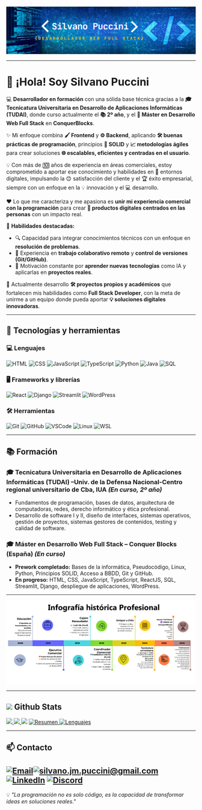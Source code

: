  ![Image_Alt](https://github.com/SilvanoPuccini/SilvanoPuccini/blob/6472f417d80525a484922f20355bc782ee527e26/titulofinal.png) 

---

# 👋 ¡Hola! Soy **Silvano Puccini**  

💻 **Desarrollador en formación** con una sólida base técnica gracias a la **🎓 Tecnicatura Universitaria en Desarrollo de Aplicaciones Informáticas (TUDAI)**, donde curso actualmente el **📚 2º año**, y el **🚀 Máster en Desarrollo Web Full Stack** en **ConquerBlocks**.  

✨ Mi enfoque combina **🖌️ Frontend** y **⚙️ Backend**, aplicando **🛠️ buenas prácticas de programación**, principios **📐 SOLID** y **📈 metodologías ágiles** para crear soluciones **🌐 escalables, eficientes y centradas en el usuario**.  

💡 Con más de 🔟 años de experiencia en áreas comerciales, estoy comprometido a aportar ese conocimiento y habilidades en 💼 entornos digitales, impulsando la 😊 satisfacción del cliente y el 🏆 éxito empresarial, siempre con un enfoque en la 💡 innovación y el 💻 desarrollo.  

❤️ Lo que me caracteriza y me apasiona es **unir mi experiencia comercial con la programación** para crear **📱 productos digitales centrados en las personas** con un impacto real.  

🧩 **Habilidades destacadas:**  
- 🔍 Capacidad para integrar conocimientos técnicos con un enfoque en **resolución de problemas**.  
- 🤝 Experiencia en **trabajo colaborativo remoto** y **control de versiones (Git/GitHub)**.  
- 📖 Motivación constante por **aprender nuevas tecnologías** como IA y aplicarlas en **proyectos reales**.  

📍 Actualmente desarrollo **🛠️ proyectos propios y académicos** que fortalecen mis habilidades como **Full Stack Developer**, con la meta de unirme a un equipo donde pueda aportar **💡 soluciones digitales innovadoras**.  
  

---

## 🚀 Tecnologías y herramientas

### 💻 Lenguajes
![HTML](https://img.shields.io/badge/HTML5-E34F26?style=for-the-badge&logo=html5&logoColor=white)
![CSS](https://img.shields.io/badge/CSS3-1572B6?style=for-the-badge&logo=css3&logoColor=white)
![JavaScript](https://img.shields.io/badge/JavaScript-black?style=for-the-badge&logo=javascript&logoColor=F7DF1E)
![TypeScript](https://img.shields.io/badge/TypeScript-3178C6?style=for-the-badge&logo=typescript&logoColor=white)
![Python](https://img.shields.io/badge/Python-14354C?style=for-the-badge&logo=python&logoColor=ffdd54)
![Java](https://img.shields.io/badge/Java-ED8B00?style=for-the-badge&logo=openjdk&logoColor=white)
![SQL](https://img.shields.io/badge/SQL-336791?style=for-the-badge&logo=postgresql&logoColor=white)

### 🖥️ Frameworks y librerías
![React](https://img.shields.io/badge/React-61DAFB?style=for-the-badge&logo=react&logoColor=black) 
![Django](https://img.shields.io/badge/Django-092E20?style=for-the-badge&logo=django&logoColor=white) 
![Streamlit](https://img.shields.io/badge/Streamlit-FF4B4B?style=for-the-badge&logo=streamlit&logoColor=white)
![WordPress](https://img.shields.io/badge/WordPress-21759B?style=for-the-badge&logo=wordpress&logoColor=white)

### 🛠️ Herramientas
![Git](https://img.shields.io/badge/Git-F05033?style=for-the-badge&logo=git&logoColor=white) ![GitHub](https://img.shields.io/badge/GitHub-000000?style=for-the-badge&logo=github&logoColor=white) ![VSCode](https://img.shields.io/badge/VSCode-0078D4?style=for-the-badge&logo=visualstudiocode&logoColor=white) ![Linux](https://img.shields.io/badge/Linux-FCC624?style=for-the-badge&logo=linux&logoColor=black) ![WSL](https://img.shields.io/badge/WSL-4B8BBE?style=for-the-badge&logo=linux&logoColor=white)

---

## 📚 Formación
### 🎓 Tecnicatura Universitaria en Desarrollo de Aplicaciones Informáticas (TUDAI) –Univ. de la Defensa Nacional-Centro regional universitario de Cba, IUA *(En curso, 2º año)*
- Fundamentos de programación, bases de datos, arquitectura de computadoras, redes, derecho informático y ética profesional.  
- Desarrollo de software I y II, diseño de interfaces, sistemas operativos, gestión de proyectos, sistemas gestores de contenidos, testing y calidad de software.


### 🎓 Máster en Desarrollo Web Full Stack – Conquer Blocks (España) *(En curso)*
- **Prework completado:** Bases de la informática, Pseudocódigo, Linux, Python, Principios SOLID, Acceso a BBDD, Git y GitHub.  
- **En progreso:** HTML, CSS, JavaScript, TypeScript, ReactJS, SQL, Streamlit, Django, despliegue de aplicaciones, WordPress.  

---
 ![Image_Alt](https://github.com/SilvanoPuccini/SilvanoPuccini/blob/56f52e2cf65e9d6f4c8700d1487eb709dcd4b470/lineatiempo.png)
 
---

## <img src="https://media.giphy.com/media/iY8CRBdQXODJSCERIr/giphy.gif" width="25"> <b>Github Stats</b>

<a href="https://github.com/SilvanoPuccini">
  <img src="https://github-readme-stats.vercel.app/api?username=SilvanoPuccini&include_all_commits=true&count_private=true&show_icons=true&line_height=20&title_color=7A7ADB&icon_color=2234AE&text_color=D3D3D3&bg_color=0,000000,130F40" width="450"/>
</a>
<a href="https://github.com/SilvanoPuccini">
  <img src="https://github-readme-streak-stats.herokuapp.com/?user=SilvanoPuccini&theme=blueberry" width="420"/>
</a>

<img src="https://user-images.githubusercontent.com/73097560/115834477-dbab4500-a447-11eb-908a-139a6edaec5c.gif">

<a href="https://github.com/SilvanoPuccini">
  <img src="https://github-profile-summary-cards.vercel.app/api/cards/profile-details?username=SilvanoPuccini&theme=tokyonight&hide_border=true"  width="500" alt="Resumen"/>
</a>
<a href="https://github.com/SilvanoPuccini">
  <img src="https://github-readme-stats.vercel.app/api/top-langs?username=SilvanoPuccini&show_icons=true&locale=en&layout=compact&theme=tokyonight" width="350"  alt="Lenguajes"/>
</a>


---
## 📫 Contacto
[![Email](https://img.shields.io/badge/-DA4F33?style=for-the-badge&logo=gmail&logoColor=white)](mailto:silvano.jm.puccini@gmail.com)[![silvano.jm.puccini@gmail.com](https://img.shields.io/badge/silvano.jm.puccini@gmail.com-white?style=for-the-badge&logoColor=white&color=black)](mailto:silvano.jm.puccini@gmail.com)                     [![LinkedIn](https://img.shields.io/badge/LinkedIn-0A66C2?style=for-the-badge&logo=linkedin&logoColor=white)](https://www.linkedin.com/in/silvano-jose-maria-puccini-394992265?utm_source=share&utm_campaign=share_via&utm_content=profile&utm_medium=android_app)                   [![Discord](https://img.shields.io/badge/Discord-7289DA?style=for-the-badge&logo=discord&logoColor=white)](https://discord.com/users/925401070388256778)
---
💡 *"La programación no es solo código, es la capacidad de transformar ideas en soluciones reales."*


[def]: https://github.com/SilvanoPuccini/SilvanoPuccini/blob/6472f417d80525a484922f20355bc782ee527e26/titulofinal.png
